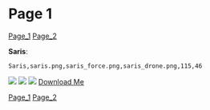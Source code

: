 # Page 1
[Page_1](./Page_1.md)
[Page_2](./Page_2.md)

**Saris**: 

`Saris,saris.png,saris_force.png,saris_drone.png,115,46`

![](https://github.com/areon546/NovaDriftSkins/raw/main/custom_skins/saris.png)
![](https://github.com/areon546/NovaDriftSkins/raw/main/custom_skins/saris_force.png)
![](https://github.com/areon546/NovaDriftSkins/raw/main/custom_skins/saris_drone.png)
[Download Me](https://github.com/areon546/NovaDriftSkins/raw/main/assets/.zip)

[Page_1](./Page_1.md)
[Page_2](./Page_2.md)

